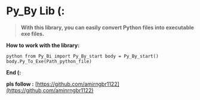 # **Py_By Lib** (:

> **With this library, you can easily convert Python files into executable exe files.**

**How to work with the library:**     

``python
from Py_Bi import Py_By_start
body = Py_By_start()
body.Py_To_Exe(Path_python_file)
``

**End (:**

**pls follow :** [https://github.com/amirngbr1122](https://github,com/aminrngbr1122)
